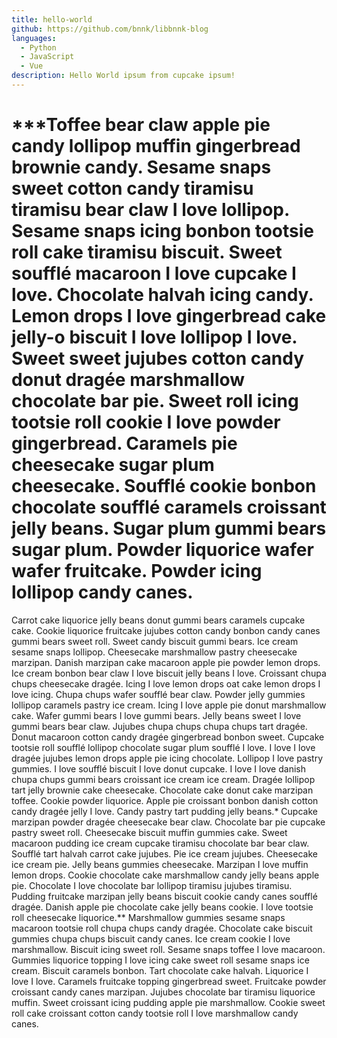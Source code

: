 ```yaml
---
title: hello-world
github: https://github.com/bnnk/libbnnk-blog
languages:
  - Python
  - JavaScript
  - Vue
description: Hello World ipsum from cupcake ipsum!
---
```

# ***Toffee bear claw apple pie candy lollipop muffin gingerbread brownie candy. Sesame snaps sweet cotton candy tiramisu tiramisu bear claw I love lollipop. Sesame snaps icing bonbon tootsie roll cake tiramisu biscuit. Sweet soufflé macaroon I love cupcake I love. Chocolate halvah icing candy. Lemon drops I love gingerbread cake jelly-o biscuit I love lollipop I love. Sweet sweet jujubes cotton candy donut dragée marshmallow chocolate bar pie. Sweet roll icing tootsie roll cookie I love powder gingerbread. Caramels pie cheesecake sugar plum cheesecake. Soufflé cookie bonbon chocolate soufflé caramels croissant jelly beans. Sugar plum gummi bears sugar plum. Powder liquorice wafer wafer fruitcake. Powder icing lollipop candy canes.
Carrot cake liquorice jelly beans donut gummi bears caramels cupcake cake. Cookie liquorice fruitcake jujubes cotton candy bonbon candy canes gummi bears sweet roll. Sweet candy biscuit gummi bears. Ice cream sesame snaps lollipop. Cheesecake marshmallow pastry cheesecake marzipan. Danish marzipan cake macaroon apple pie powder lemon drops. Ice cream bonbon bear claw I love biscuit jelly beans I love. Croissant chupa chups cheesecake dragée. Icing I love lemon drops oat cake lemon drops I love icing. Chupa chups wafer soufflé bear claw. Powder jelly gummies lollipop caramels pastry ice cream. Icing I love apple pie donut marshmallow cake. Wafer gummi bears I love gummi bears. Jelly beans sweet I love gummi bears bear claw.
Jujubes chupa chups chupa chups tart dragée. Donut macaroon cotton candy dragée gingerbread bonbon sweet. Cupcake tootsie roll soufflé lollipop chocolate sugar plum soufflé I love. I love I love dragée jujubes lemon drops apple pie icing chocolate. Lollipop I love pastry gummies. I love soufflé biscuit I love donut cupcake. I love I love danish chupa chups gummi bears croissant ice cream ice cream. Dragée lollipop tart jelly brownie cake cheesecake. Chocolate cake donut cake marzipan toffee. Cookie powder liquorice. Apple pie croissant bonbon danish cotton candy dragée jelly I love. Candy pastry tart pudding jelly beans.*
Cupcake marzipan powder dragée cheesecake bear claw. Chocolate bar pie cupcake pastry sweet roll. Cheesecake biscuit muffin gummies cake. Sweet macaroon pudding ice cream cupcake tiramisu chocolate bar bear claw. Soufflé tart halvah carrot cake jujubes. Pie ice cream jujubes. Cheesecake ice cream pie. Jelly beans gummies cheesecake. Marzipan I love muffin lemon drops. Cookie chocolate cake marshmallow candy jelly beans apple pie. Chocolate I love chocolate bar lollipop tiramisu jujubes tiramisu. Pudding fruitcake marzipan jelly beans biscuit cookie candy canes soufflé dragée. Danish apple pie chocolate cake jelly beans cookie. I love tootsie roll cheesecake liquorice.**
Marshmallow gummies sesame snaps macaroon tootsie roll chupa chups candy dragée. Chocolate cake biscuit gummies chupa chups biscuit candy canes. Ice cream cookie I love marshmallow. Biscuit icing sweet roll. Sesame snaps toffee I love macaroon. Gummies liquorice topping I love icing cake sweet roll sesame snaps ice cream. Biscuit caramels bonbon. Tart chocolate cake halvah. Liquorice I love I love. Caramels fruitcake topping gingerbread sweet. Fruitcake powder croissant candy canes marzipan. Jujubes chocolate bar tiramisu liquorice muffin. Sweet croissant icing pudding apple pie marshmallow. Cookie sweet roll cake croissant cotton candy tootsie roll I love marshmallow candy canes.